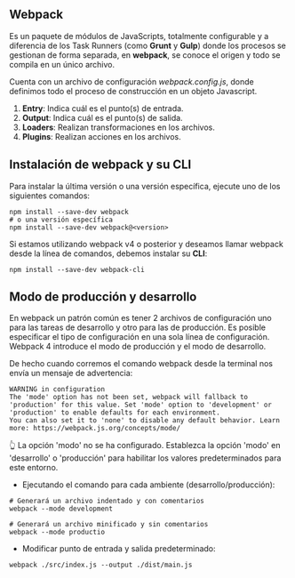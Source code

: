 ## Webpack

Es un paquete de módulos de JavaScripts, totalmente configurable y a diferencia de los Task Runners (como **Grunt** y **Gulp**) donde los procesos se gestionan de forma separada, en **webpack**, se conoce el origen y todo se compila en un único archivo.

Cuenta con un archivo de configuración *webpack.config.js*, donde definimos todo el proceso de construcción en un objeto Javascript.

1. **Entry**: Indica cuál es el punto(s) de entrada.
1. **Output**: Indica cuál es el punto(s) de salida.
1. **Loaders**: Realizan transformaciones en los archivos.
1. **Plugins**: Realizan acciones en los archivos.

## Instalación de webpack y su CLI

Para instalar la última versión o una versión específica, ejecute uno de los siguientes comandos:

```
npm install --save-dev webpack
# o una versión específica
npm install --save-dev webpack@<version>
```

Si estamos utilizando webpack v4 o posterior y deseamos llamar webpack desde la línea de comandos, debemos instalar su **CLI**:

```
npm install --save-dev webpack-cli
```

## Modo de producción y desarrollo

En webpack un patrón común es tener 2 archivos de configuración uno para las tareas de desarrollo y otro para las de producción. Es posible especificar el tipo de configuración en una sola línea de configuración. Webpack 4 introduce el modo de producción y el modo de desarrollo.

De hecho cuando corremos el comando webpack desde la terminal nos envía un mensaje de advertencia:

```
WARNING in configuration
The 'mode' option has not been set, webpack will fallback to 'production' for this value. Set 'mode' option to 'development' or 'production' to enable defaults for each environment.
You can also set it to 'none' to disable any default behavior. Learn more: https://webpack.js.org/concepts/mode/
```

👆 La opción 'modo' no se ha configurado. Establezca la opción 'modo' en 'desarrollo' o 'producción' para habilitar los valores predeterminados para este entorno.

- Ejecutando el comando para cada ambiente (desarrollo/producción):

```
# Generará un archivo indentado y con comentarios
webpack --mode development

# Generará un archivo minificado y sin comentarios
webpack --mode productio
```

- Modificar punto de entrada y salida predeterminado:

```
webpack ./src/index.js --output ./dist/main.js
```
